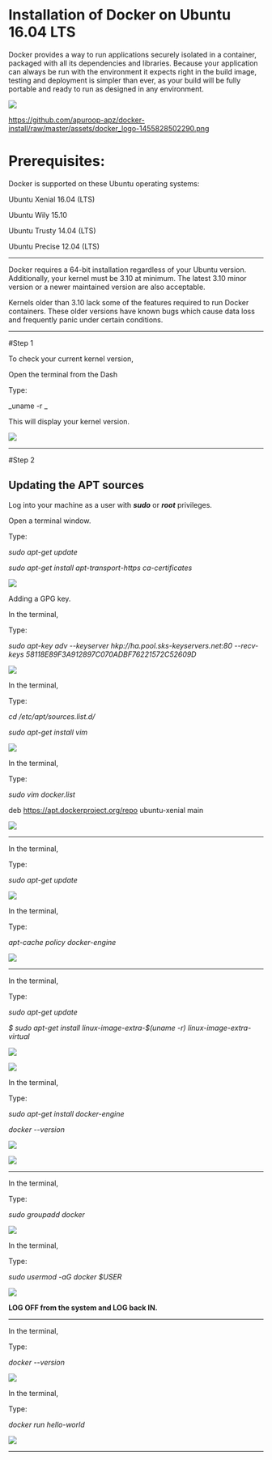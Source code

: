# Installation of Docker on Ubuntu 16.04 LTS

Docker provides a way to run applications securely isolated in a container, packaged with all its dependencies and libraries. Because your application can always be run with the environment it expects right in the build image, testing and deployment is simpler than ever, as your build will be fully portable and ready to run as designed in any environment.

![](/assets/docker_logo-1455828502290.png)

https://github.com/apuroop-apz/docker-install/raw/master/assets/docker_logo-1455828502290.png


# Prerequisites:

Docker is supported on these Ubuntu operating systems:

Ubuntu Xenial 16.04 (LTS)

Ubuntu Wily 15.10

Ubuntu Trusty 14.04 (LTS)

Ubuntu Precise 12.04 (LTS)

---

Docker requires a 64-bit installation regardless of your Ubuntu version. Additionally, your kernel must be 3.10 at minimum. The latest 3.10 minor version or a newer maintained version are also acceptable.

Kernels older than 3.10 lack some of the features required to run Docker containers. These older versions have known bugs which cause data loss and frequently panic under certain conditions.

---

#Step 1

To check your current kernel version,

Open the terminal from the Dash

Type:

_uname -r _

This will display your kernel version.

![](/assets/1.png)

---

#Step 2

## Updating the APT sources

Log into your machine as a user with _**sudo**_ or _**root**_ privileges.

Open a terminal window.

Type:

_sudo apt-get update_

_sudo apt-get install apt-transport-https ca-certificates_

![](/assets/2.png)

Adding a GPG key.

In the terminal,

Type:

_sudo apt-key adv --keyserver hkp://ha.pool.sks-keyservers.net:80 --recv-keys 58118E89F3A912897C070ADBF76221572C52609D_

![](/assets/3.png)

In the terminal,

Type:

_cd /etc/apt/sources.list.d/_

_sudo apt-get install vim_

![](/assets/4.png)

In the terminal,

Type:

_sudo vim docker.list_

deb https://apt.dockerproject.org/repo ubuntu-xenial main

![](/assets/5)

---

In the terminal,

Type:

_sudo apt-get update_

![](/assets/6.png)

In the terminal,

Type:

_apt-cache policy docker-engine_

![](/assets/7.png)

---

In the terminal,

Type:

_sudo apt-get update_

_$ sudo apt-get install linux-image-extra-$(uname -r) linux-image-extra-virtual_

![](/assets/8.png)

![](/assets/9.png)

In the terminal,

Type:

_sudo apt-get install docker-engine_

_docker --version_

![](/assets/10.png)

![](/assets/11)

---

In the terminal,

Type:

_sudo groupadd docker_

![](/assets/12.png)

In the terminal,

Type:

_sudo usermod -aG docker $USER_

![](/assets/13.png)

**LOG OFF from the system and LOG back IN.**

---

In the terminal,

Type:

_docker --version_

![](/assets/15.png)

In the terminal,

Type:

_docker run hello-world_

![](/assets/16.png)

---
